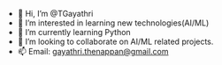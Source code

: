 - 👋 Hi, I’m @TGayathri
- 👀 I’m interested in learning new technologies(AI/ML)
- 🌱 I’m currently learning Python
- 💞️ I’m looking to collaborate on AI/ML related projects.
- 📫 Email: gayathri.thenappan@gmail.com

<!---
TGayathri/TGayathri is a ✨ special ✨ repository because its `README.md` (this file) appears on your GitHub profile.
You can click the Preview link to take a look at your changes.
--->
